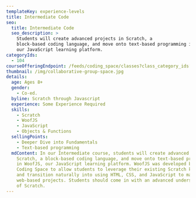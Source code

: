 ```yaml
---
templateKey: experience-levels
title: Intermediate Code
seo:
  title: Intermediate Code
  seo_description: >
    Students will create advanced projects in Scratch, a
    block-based coding language, and move onto text-based programming in WoofJS,
    our JavaScript learning platform.
categoryIds:
  - 104
courseOfferingEndpoint: /feeds/coding_space/classes?class_category_ids[]=104
thumbnail: /img/collaborative-group-space.jpg
details:
  age: Ages 8+
  gender:
    - Co-ed.
  byline: Scratch through Javascript
  experience: Some Experience Required
  skills:
    - Scratch
    - WoofJS
    - JavaScript
    - Objects & Functions
  sellingPoints:
    - Deeper Dive into Fundamentals
    - Text-based programming
  mdContent: In our Intermediate course, students will create advanced projects in
    Scratch, a block-based coding language, and move onto text-based programming
    in WoofJS, our JavaScript learning platform. WoofJS was developed by The
    Coding Space to allow students to leverage their existing Scratch knowledge
    and transition naturally into using HTML, CSS, and JavaScript to make
    web-based projects. Students should come in with an advanced understanding
    of Scratch.
---
```


